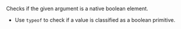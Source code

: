 Checks if the given argument is a native boolean element.

- Use `typeof` to check if a value is classified as a boolean primitive.
